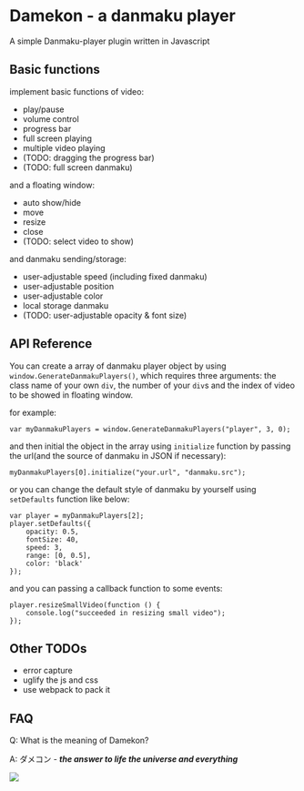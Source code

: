 # Damekon - a danmaku player

A simple Danmaku-player plugin written in Javascript

## Basic functions

implement basic functions of video:
* play/pause
* volume control
* progress bar
* full screen playing
* multiple video playing
* (TODO: dragging the progress bar)
* (TODO: full screen danmaku)

and a floating window:
* auto show/hide
* move
* resize
* close
* (TODO: select video to show)

and danmaku sending/storage:
* user-adjustable speed (including fixed danmaku)
* user-adjustable position
* user-adjustable color
* local storage danmaku
* (TODO: user-adjustable opacity & font size)

## API Reference

You can create a array of danmaku player object by using `window.GenerateDanmakuPlayers()`, which requires three arguments: 
the class name of your own `div`, the number of your `div`s and the index of video to be showed in floating window.

for example:

    var myDanmakuPlayers = window.GenerateDanmakuPlayers("player", 3, 0);
    
    
and then initial the object in the array using `initialize` function by passing the url(and the source of danmaku in JSON if necessary):

    myDanmakuPlayers[0].initialize("your.url", "danmaku.src");
    
or you can change the default style of danmaku by yourself using `setDefaults` function like below:

    var player = myDanmakuPlayers[2];
    player.setDefaults({
        opacity: 0.5,
        fontSize: 40,
        speed: 3,
        range: [0, 0.5],
        color: 'black'
    });

and you can passing a callback function to some events:

    player.resizeSmallVideo(function () {
        console.log("succeeded in resizing small video");
    });
    
## Other TODOs

* error capture
* uglify the js and css
* use webpack to pack it

## FAQ

Q: What is the meaning of Damekon?

A: ダメコン - **_the answer to life the universe and everything_**

![](https://static.mengniang.org/common/0/04/043a.png)